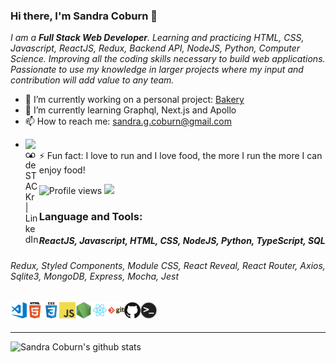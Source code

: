 ### Hi there, I'm Sandra Coburn 👋

<p><em>I am a <strong>Full Stack Web Developer</strong>. Learning and practicing HTML, CSS, Javascript, ReactJS, Redux, Backend API, NodeJS, Python, Computer Science. Improving all the coding skills necessary to build web applications. Passionate to use my knowledge in larger projects where my input and contribution will add value to any team. </em></p>


-  🔭 I’m currently working on a personal project: [Bakery](https://github.com/SandraCoburn/bakery-shopping)
- 🌱 I’m currently learning Graphql, Next.js and Apollo
- 📫  How to reach me: sandra.g.coburn@gmail.com
<!-- - 😄 Pronouns: ... -->
- [<img align="left" alt="codeSTACKr | LinkedIn" width="22px" src="https://cdn.jsdelivr.net/npm/simple-icons@v3/icons/linkedin.svg" />](https://www.linkedin.com/in/sandra-borunda-coburn/)
- ⚡ Fun fact: I love to run and I love food, the more I run the more I can enjoy food!

<!-- ### Connect with me:
<img align="left" alt="codeSTACKr | LinkedIn" width="22px" src="https://cdn.jsdelivr.net/npm/simple-icons@v3/icons/linkedin.svg" /> -->

![Profile views](https://gpvc.arturio.dev/SandraCoburn)  <img src="https://img.shields.io/github/followers/SandraCoburn?label=Follow" style=" float:left, margin-right:10px" />

### Language and Tools: 
##### ReactJS, Javascript, HTML, CSS, NodeJS, Python, TypeScript, SQL
###### Redux, Styled Components, Module CSS, React Reveal, React Router, Axios, Sqlite3, MongoDB, Express, Mocha, Jest

<img align="left" alt="Visual Studio Code" width="26px" src="https://raw.githubusercontent.com/github/explore/80688e429a7d4ef2fca1e82350fe8e3517d3494d/topics/visual-studio-code/visual-studio-code.png" />
<img align="left" alt="HTML5" width="26px" src="https://raw.githubusercontent.com/github/explore/80688e429a7d4ef2fca1e82350fe8e3517d3494d/topics/html/html.png" />
<img align="left" alt="CSS3" width="26px" src="https://raw.githubusercontent.com/github/explore/80688e429a7d4ef2fca1e82350fe8e3517d3494d/topics/css/css.png" />
<img align="left" alt="JavaScript" width="26px" src="https://raw.githubusercontent.com/github/explore/80688e429a7d4ef2fca1e82350fe8e3517d3494d/topics/javascript/javascript.png" />
<img align="left" alt="Node.js" width="26px" src="https://raw.githubusercontent.com/github/explore/80688e429a7d4ef2fca1e82350fe8e3517d3494d/topics/nodejs/nodejs.png" />
<img align="left" alt="React" width="26px" src="https://raw.githubusercontent.com/github/explore/80688e429a7d4ef2fca1e82350fe8e3517d3494d/topics/react/react.png" />
<img align="left" alt="Git" width="26px" src="https://raw.githubusercontent.com/github/explore/80688e429a7d4ef2fca1e82350fe8e3517d3494d/topics/git/git.png" />
<img align="left" alt="GitHub" width="26px" src="https://raw.githubusercontent.com/github/explore/78df643247d429f6cc873026c0622819ad797942/topics/github/github.png" />
<img align="left" alt="Terminal" width="26px" src="https://raw.githubusercontent.com/github/explore/80688e429a7d4ef2fca1e82350fe8e3517d3494d/topics/terminal/terminal.png" />
<br>
<br />
<!-- comment -->
<!-- [linkedin]: https://www.linkedin.com/in/sandra-borunda-coburn/ -->
<!-- end -->

---
![Sandra Coburn's github stats](https://github-readme-stats.vercel.app/api?username=SandraCoburn&show_icons=true&title_color=fff&icon_color=79ff97&text_color=9f9f9f&bg_color=151515)
